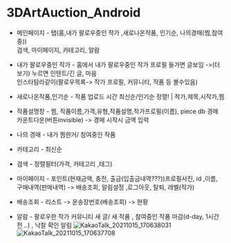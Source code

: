 # 3DArtAuction_Android

- 메인페이지 - 탭(홈,내가 팔로우중인 작가 ,새로나온작품, 인기순, 나의경매(찜,참여중)) <br>
검색, 마이페이지, 카테고리, 알람

- 내가 팔로우중인 작가 - 홈에서 내가 팔로우중인 작가 프로필 들가면 글보임 ->(더보기) 누르면 인텐트/긴 글, 마음 <br>
인스타탐라같이(팔로우목록-> 작가 프로필, 커뮤니티, 작품 등 볼수있음)

- 새로나온작품,인기순 - 작품 업로드 시간 최신순/인기순 정렬! | 작가,제목,시작가,찜 <br>
						
- 작품설명창 - 찜, 작품이름,가격,유형,작품설명,작가프로필(이름), piece db
 경매 카운트다운(버튼invisible) -> 경매 시작시 금액 입력

- 나의 경매 - 내가 찜한거/ 참여중인 작품

- 카테고리 - 최신순

- 검색 - 정렬필터(가격, 카테고리 ,태그) 

- 마이페이지 - 포인트(현재금액, 충전, 출금(입출금내역???))프로필사진, id ,이름, 구매내역(판매내역) -> 배송조회, 알림설정 ,로그아웃, 탈퇴, 레벨(작가)

- 배송조회 - 리스트 -> 운송장번호(배송조회) -> 현황 

- 알람 - 팔로우한 작가 커뮤니티 새 글/ 새 작품 , 참여중인 작품 마감(d-day, 1시간전 ..) , 낙찰 확인 알림
![KakaoTalk_20211015_170638031](https://user-images.githubusercontent.com/79956705/137453893-42dc4ed3-bb51-458c-ba79-cc8bf0ce01ca.jpg)
![KakaoTalk_20211015_170637708](https://user-images.githubusercontent.com/79956705/137453897-65824ada-1f0d-408d-9bb8-89e9fefb2d9e.jpg)
